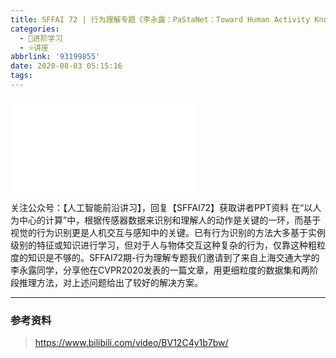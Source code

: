 ```yaml
---
title: SFFAI 72 | 行为理解专题《李永露：PaStaNet：Toward Human Activity Knowledge Engine》
categories:
  - 🌙进阶学习
  - ⭐讲座
abbrlink: '93199855'
date: 2020-08-03 05:15:16
tags:
---
```


<iframe src="//player.bilibili.com/player.html?aid=796505813&bvid=BV12C4y1b7bw&cid=219801712&p=1" scrolling="no" border="0" frameborder="no" framespacing="0" allowfullscreen="true"> </iframe>

<!--more-->

关注公众号：【人工智能前沿讲习】，回复【SFFAI72】获取讲者PPT资料
在“以人为中心的计算”中，根据传感器数据来识别和理解人的动作是关键的一环，而基于视觉的行为识别更是人机交互与感知中的关键。已有行为识别的方法大多基于实例级别的特征或知识进行学习，但对于人与物体交互这种复杂的行为，仅靠这种粗粒度的知识是不够的。SFFAI72期-行为理解专题我们邀请到了来自上海交通大学的李永露同学，分享他在CVPR2020发表的一篇文章，用更细粒度的数据集和两阶段推理方法，对上述问题给出了较好的解决方案。

***

### 参考资料

> <https://www.bilibili.com/video/BV12C4y1b7bw/>
